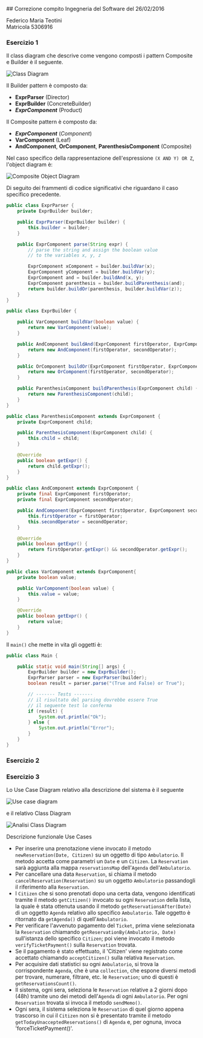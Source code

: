 ## Correzione compito Ingegneria del Software del 26/02/2016

Federico Maria Teotini  
Matricola 5306916

### Esercizio 1
Il class diagram che descrive come vengono composti i pattern Composite e Builder è il seguente.

![Class Diagram](ClassDiagram1.jpg)

Il Builder pattern è composto da:
- __ExprParser__ (Director)
- __ExprBuilder__ (ConcreteBuilder)
- __*ExprComponent*__ (Product)

Il Composite pattern è composto da:
- __*ExprComponent*__ (*Component*)
- __VarComponent__ (Leaf)
- __AndComponent__, __OrComponent__, __ParenthesisComponent__ (Composite)

Nel caso specifico della rappresentazione dell'espressione `(X AND Y) OR Z`, l'object diagram è:

![Composite Object Diagram](ClassDiagram2.jpg)

Di seguito dei frammenti di codice significativi che riguardano il caso specifico precedente.
```java
public class ExprParser {
    private ExprBuilder builder;

    public ExprParser(ExprBuilder builder) {
        this.builder = builder;
    }

    public ExprComponent parse(String expr) {
        // parse the string and assign the boolean value
        // to the variables x, y, z

        ExprComponent xComponent = builder.buildVar(x);
        ExprComponent yComponent = builder.buildVar(y);
        ExprComponent and = builder.buildAnd(x, y);
        ExprComponent parenthesis = builder.buildParenthesis(and);
        return builder.buildOr(parenthesis, builder.buildVar(z));
    }
}
```
```java
public class ExprBuilder {

    public VarComponent buildVar(boolean value) {
        return new VarComponent(value);
    }

    public AndComponent buildAnd(ExprComponent firstOperator, ExprComponent secondOperator) {
        return new AndComponent(firstOperator, secondOperator);
    }

    public OrComponent buildOr(ExprComponent firstOperator, ExprComponent secondOperator) {
        return new OrComponent(firstOperator, secondOperator);
    }

    public ParenthesisComponent buildParenthesis(ExprComponent child) {
        return new ParenthesisComponent(child);
    }
}
```
```java
public class ParenthesisComponent extends ExprComponent {
    private ExprComponent child;

    public ParenthesisComponent(ExprComponent child) {
        this.child = child;
    }

    @Override
    public boolean getExpr() {
        return child.getExpr();
    }
}
```
```java
public class AndComponent extends ExprComponent {
    private final ExprComponent firstOperator;
    private final ExprComponent secondOperator;

    public AndComponent(ExprComponent firstOperator, ExprComponent secondOperator) {
        this.firstOperator = firstOperator;
        this.secondOperator = secondOperator;
    }

    @Override
    public boolean getExpr() {
        return firstOperator.getExpr() && secondOperator.getExpr();
    }
}
```
```java
public class VarComponent extends ExprComponent{
    private boolean value;

    public VarComponent(boolean value) {
        this.value = value;
    }

    @Override
    public boolean getExpr() {
        return value;
    }
}
```
Il `main()` che mette in vita gli oggetti è:
```java
public class Main {

    public static void main(String[] args) {
        ExprBuilder builder = new ExprBuilder();
        ExprParser parser = new ExprParser(builder);
        boolean result = parser.parse("(True and False) or True");

        // ------- Tests -------
        // il risultato del parsing dovrebbe essere True
        // il seguente test lo conferma
        if (result) {
            System.out.println("Ok");
        } else {
            System.out.println("Error");
        }
    }
}
```
### Esercizio 2

### Esercizio 3
Lo Use Case Diagram relativo alla descrizione del sistema è il seguente

![Use case diagram](UseCaseDiagram.jpg)

e il relativo Class Diagram

![Analisi Class Diagram](ClassDiagramAnalisi.jpg)

Descrizione funzionale Use Cases
- Per inserire una prenotazione viene invocato il metodo `newReservation(Date, Citizen)` su un oggetto di tipo `Ambulatorio`. Il metodo accetta come parametri un `Date` e un `Citizen`. La `Reservation` sarà aggiunta alla mappa `reservationsMap` dell'`Agenda` dell'`Ambulatorio`.
- Per cancellare una data `Reservation`, si chiama il metodo `cancelReservation(Reservation)` su un oggetto `Ambulatorio` passandogli il riferimento alla `Reservation`.
- I `Citizen` che si sono prenotati dopo una certa data, vengono identificati tramite il metodo `getCitizen()` invocato su ogni `Reservation` della lista, la quale è stata ottenuta usando il metodo `getReservationsAfter(Date)` di un oggetto `Agenda` relativo allo specifico `Ambulatorio`. Tale oggetto è ritornato da `getAgenda()` di quell'`Ambulatorio`.
- Per verificare l'avvenuto pagamento del `Ticket`, prima viene selezionata la `Reservation` chiamando `getReservationBy(Ambulatorio, Date)` sull'istanza dello specifico `Citizen`; poi viene invocato il metodo `verifyTicketPayment()` sulla `Reservation` trovata.
- Se il pagamento è stato effettuato, il 'Citizen' viene registrato come accettato chiamando `acceptCitizen()` sulla relativa `Reservation`.
- Per acquisire dati statistici su ogni `Ambulatorio`, si trova la corrispondente `Agenda`, che è una `collection`, che espone diversi metodi per trovare, numerare, filtrare, etc. le `Reservation`; uno di questi è `getReservationsCount()`.
- Il sistema, ogni sera, seleziona le `Reservation` relative a 2 giorni dopo (48h) tramite uno dei metodi dell'`Agenda` di ogni `Ambulatorio`. Per ogni `Reservation` trovata si invoca il metodo `sendMemo()`.
- Ogni sera, il sistema seleziona le `Reservation` di quel giorno appena trascorso in cui il `Citizen` non si è presentato tramite il metodo `getTodayUnacceptedReservations()` di `Agenda` e, per ognuna, invoca 'forceTicketPayment()'.

